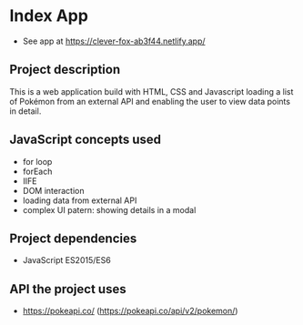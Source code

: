 # Index App
- See app at https://clever-fox-ab3f44.netlify.app/

## Project description
This is a web application build with HTML, CSS and Javascript loading a list of Pokémon from an external API and enabling the user to view data points in detail.

## JavaScript concepts used
- for loop
- forEach
- IIFE
- DOM interaction
- loading data from external API
- complex UI patern: showing details in a modal

## Project dependencies
- JavaScript ES2015/ES6

## API the project uses
- https://pokeapi.co/ (https://pokeapi.co/api/v2/pokemon/)

